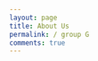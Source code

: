 ```yaml
---
layout: page
title: About Us
permalink: / group G
comments: true
---
```


<div class="row justify-content-between">
<div class="col-md-8 pr-5">
